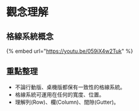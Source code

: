 # 觀念理解

## 格線系統概念

{% embed url="https://youtu.be/059iX4w2Tuk" %}

## 重點整理

* 不論行動版、桌機版都保有一致性的格線系統。
* 格線系統可運用在任何的寬度、位置。
* 理解列\(Row\)、欄\(Column\)、間隙\(Gutter\)。


